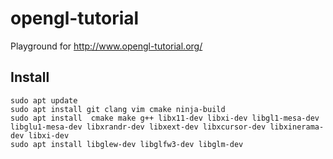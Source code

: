# opengl-tutorial
Playground for http://www.opengl-tutorial.org/


## Install

```
sudo apt update 
sudo apt install git clang vim cmake ninja-build 
sudo apt install  cmake make g++ libx11-dev libxi-dev libgl1-mesa-dev libglu1-mesa-dev libxrandr-dev libxext-dev libxcursor-dev libxinerama-dev libxi-dev
sudo apt install libglew-dev libglfw3-dev libglm-dev 
```
